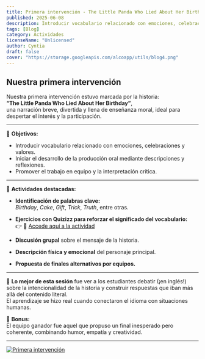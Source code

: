 ```yaml
---
title: Primera intervención - The Little Panda Who Lied About Her Birthday
published: 2025-06-08
description: Introducir vocabulario relacionado con emociones, celebraciones y valores.
tags: [Blog]
category: Actividades
licenseName: "Unlicensed"
author: Cyntia
draft: false
cover: "https://storage.googleapis.com/alcoapp/utils/blog4.png"
--- 
```


## Nuestra primera intervención

Nuestra primera intervención estuvo marcada por la historia:  
**“The Little Panda Who Lied About Her Birthday”**,  
una narración breve, divertida y llena de enseñanza moral, ideal para despertar el interés y la participación.

---

🎯 **Objetivos:**

- Introducir vocabulario relacionado con emociones, celebraciones y valores.  
- Iniciar el desarrollo de la producción oral mediante descripciones y reflexiones.  
- Promover el trabajo en equipo y la interpretación crítica.

---

📖 **Actividades destacadas:**

- **Identificación de palabras clave:**  
  *Birthday*, *Cake*, *Gift*, *Trick*, *Truth*, entre otras.

- **Ejercicios con Quizizz para reforzar el significado del vocabulario:**  
  👉 🔗 [Accede aquí a la actividad](https://quizizz.com/admin/quiz/681920af5c8b7689dc7097b1)

- **Discusión grupal** sobre el mensaje de la historia.

- **Descripción física y emocional** del personaje principal.

- **Propuesta de finales alternativos por equipos.**

---

💬 **Lo mejor de esta sesión** fue ver a los estudiantes debatir (¡en inglés!) sobre la intencionalidad de la historia y construir respuestas que iban más allá del contenido literal.  
El aprendizaje se hizo real cuando conectaron el idioma con situaciones humanas.

🎁 **Bonus:**  
El equipo ganador fue aquel que propuso un final inesperado pero coherente, combinando humor, empatía y creatividad.

---

[![Primera intervención](https://storage.googleapis.com/alcoapp/utils/blog4.png)](https://storage.googleapis.com/alcoapp/utils/blog4.png)